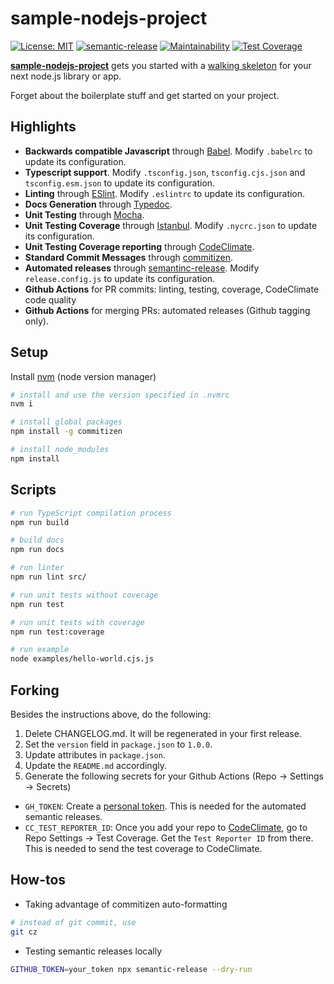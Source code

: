 # sample-nodejs-project

[![License: MIT](https://img.shields.io/badge/License-MIT-blue.svg)](https://opensource.org/licenses/MIT)
[![semantic-release](https://img.shields.io/badge/%20%20%F0%9F%93%A6%F0%9F%9A%80-semantic--release-e10079.svg)](https://github.com/semantic-release/semantic-release)
[![Maintainability](https://api.codeclimate.com/v1/badges/302ed2e8c61f4303e378/maintainability)](https://codeclimate.com/github/elfrank/sample-nodejs-project/maintainability)
[![Test Coverage](https://api.codeclimate.com/v1/badges/302ed2e8c61f4303e378/test_coverage)](https://codeclimate.com/github/elfrank/sample-nodejs-project/test_coverage)

[**sample-nodejs-project**](https://github.com/elfrank/sample-nodejs-project) gets you started with a [walking skeleton](https://www.henricodolfing.com/2018/04/start-your-project-with-walking-skeleton.html) for your next node.js library or app.

Forget about the boilerplate stuff and get started on your project.

## Highlights
* **Backwards compatible Javascript** through [Babel](https://babeljs.io/). Modify `.babelrc` to update its configuration.
* **Typescript support**. Modify `.tsconfig.json`, `tsconfig.cjs.json` and `tsconfig.esm.json` to update its configuration.
* **Linting** through [ESlint](http://eslint.org/). Modify `.eslintrc` to update its configuration.
* **Docs Generation** through [Typedoc](https://typedoc.org/).
* **Unit Testing** through [Mocha](https://mochajs.org/).
* **Unit Testing Coverage** through [Istanbul](https://github.com/istanbuljs/nyc). Modify `.nycrc.json` to update its configuration.
* **Unit Testing Coverage reporting** through [CodeClimate](https://codeclimate.com/).
* **Standard Commit Messages** through [commitizen](https://github.com/commitizen/cz-cli).
* **Automated releases** through [semantinc-release](https://github.com/semantic-release/semantic-release). Modify `release.config.js` to update its configuration.
* **Github Actions** for PR commits: linting, testing, coverage, CodeClimate code quality
* **Github Actions** for merging PRs: automated releases (Github tagging only).

## Setup

Install [nvm](https://github.com/nvm-sh/nvm) (node version manager)
```bash
# install and use the version specified in .nvmrc
nvm i

# install global packages
npm install -g commitizen

# install node_modules
npm install
```

## Scripts

```bash
# run TypeScript compilation process
npm run build

# build docs
npm run docs

# run linter
npm run lint src/

# run unit tests without coverage
npm run test

# run unit tests with coverage
npm run test:coverage

# run example
node examples/hello-world.cjs.js

```

## Forking
Besides the instructions above, do the following:
1. Delete CHANGELOG.md. It will be regenerated in your first release.
2. Set the `version` field in `package.json` to `1.0.0`.
3. Update attributes in `package.json`.
4. Update the `README.md` accordingly.
5. Generate the following secrets for your Github Actions (Repo -> Settings -> Secrets)
  * `GH_TOKEN`: Create a [personal token](https://docs.github.com/en/github/authenticating-to-github/creating-a-personal-access-token). This is needed for the automated semantic releases.
  * `CC_TEST_REPORTER_ID`: Once you add your repo to [CodeClimate](https://codeclimate.com/), go to Repo Settings -> Test Coverage. Get the `Test Reporter ID` from there. This is needed to send the test coverage to CodeClimate.

## How-tos
* Taking advantage of commitizen auto-formatting
```bash
# instead of git commit, use
git cz
```

* Testing semantic releases locally
```bash
GITHUB_TOKEN=your_token npx semantic-release --dry-run
```
